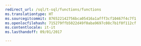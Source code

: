 ```yaml
--- 
redirect_url: /sql/t-sql/functions/functions
ms.translationtype: HT
ms.sourcegitcommit: 876522142756bca05416a1afff3cf10467f4c7f1
ms.openlocfilehash: 715279ffb5022d49f0aba9697c08c7b1f0f112cf
ms.contentlocale: it-it
ms.lasthandoff: 09/01/2017

--- 
```


